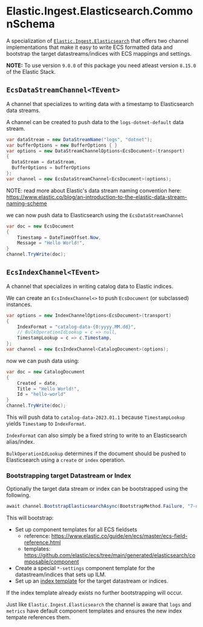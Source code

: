 # Elastic.Ingest.Elasticsearch.CommonSchema

A specialization of [`Elastic.Ingest.Elasticsearch`](https://www.nuget.org/packages/Elastic.Ingest.Elasticsearch#readme-body-tab) that offers two channel implementations that make it easy to write ECS formatted data and bootstrap the target datastreams/indices with ECS mappings and settings.

**NOTE:** To use version `9.0.0` of this package you need atleast version `8.15.0` of the Elastic Stack.

## `EcsDataStreamChannel<TEvent>`

A channel that specializes to writing data with a timestamp to Elasticsearch data streams. 

A channel can be created to push data to the `logs-dotnet-default` data stream.

```csharp
var dataStream = new DataStreamName("logs", "dotnet");
var bufferOptions = new BufferOptions { }
var options = new DataStreamChannelOptions<EcsDocument>(transport)
{
  DataStream = dataStream,
  BufferOptions = bufferOptions
};
var channel = new EcsDataStreamChannel<EcsDocument>(options);
```

NOTE: read more about Elastic's data stream naming convention here:
https://www.elastic.co/blog/an-introduction-to-the-elastic-data-stream-naming-scheme

we can now push data to Elasticsearch using the `EcsDataStreamChannel`
```csharp
var doc = new EcsDocument 
{ 
    Timestamp = DateTimeOffset.Now, 
    Message = "Hello World!", 
}
channel.TryWrite(doc);
```

## `EcsIndexChannel<TEvent>`

A channel that specializes in writing catalog data to Elastic indices.

We can create an `EcsIndexChannel<>` to push `EcsDocument` (or subclassed) instances.

```csharp
var options = new IndexChannelOptions<EcsDocument>(transport)
{
    IndexFormat = "catalog-data-{0:yyyy.MM.dd}",
    // BulkOperationIdLookup = c => null,
    TimestampLookup = c => c.Timestamp,
};
var channel = new EcsIndexChannel<CatalogDocument>(options);
```

now we can push data using:

```csharp
var doc = new CatalogDocument 
{ 
    Created = date, 
    Title = "Hello World!", 
    Id = "hello-world" 
}
channel.TryWrite(doc);
```

This will push data to `catalog-data-2023.01.1` because `TimestampLookup` yields `Timestamp` to `IndexFormat`.

`IndexFormat` can also simply be a fixed string to write to an Elasticsearch alias/index.

`BulkOperationIdLookup` determines if the document should be pushed to Elasticsearch using a `create` or `index` operation.

### Bootstrapping target Datastream or Index

Optionally the target data stream or index can be bootstrapped using the following.

```csharp
await channel.BootstrapElasticsearchAsync(BootstrapMethod.Failure, "7-days-default"); 
```

This will bootstrap: 

* Set up component templates for all ECS fieldsets 
  * reference: https://www.elastic.co/guide/en/ecs/master/ecs-field-reference.html
  * templates: https://github.com/elastic/ecs/tree/main/generated/elasticsearch/composable/component
* Create a special `*-settings` component template for the datastream/indices that sets up ILM.
* Set up an [index template](https://www.elastic.co/guide/en/elasticsearch/reference/current/index-templates.html) for the target datastream or indices.

If the index template already exists no further bootstrapping will occur.

Just like `Elastic.Ingest.Elasticsearch` the channel is aware that `logs` and `metrics` have default component templates and ensures the new index tempate references them.

